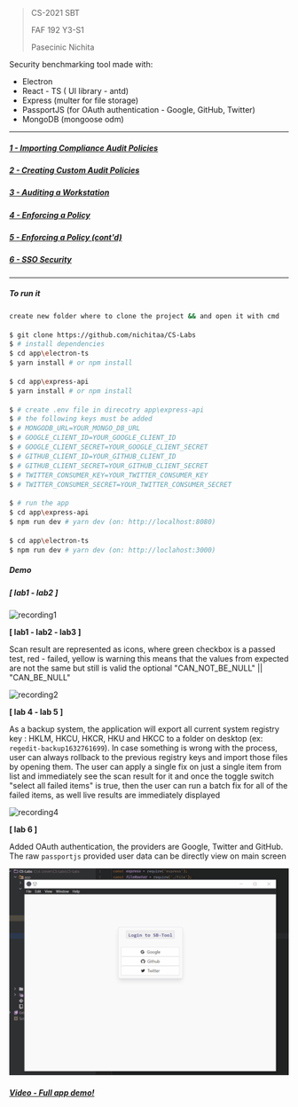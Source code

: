 > CS-2021 SBT
>
> FAF 192 Y3-S1
>
> Pasecinic Nichita



Security benchmarking tool made with:

- Electron 
- React - TS ( UI library - antd)
- Express (multer for file storage)
- PassportJS (for OAuth authentication - Google, GitHub, Twitter)
- MongoDB (mongoose odm)

-----------------------------------------

##### [1 - Importing  Compliance  Audit  Policies](./tasks/CS_Lab1.pdf)

##### [2 - Creating  Custom  Audit  Policies](./tasks/CS_Lab2.pdf)

##### [3 - Auditing  a  Workstation](./tasks/CS_Lab3.pdf)

##### [4 - Enforcing a Policy](./tasks/CS_Lab4.pdf)

##### [5 - Enforcing a Policy (cont'd)](./tasks/CS_Lab5.pdf)

##### [6 - SSO Security](./tasks/CS_Lab6.pdf)

****

##### To run it

```bash
create new folder where to clone the project && and open it with cmd

$ git clone https://github.com/nichitaa/CS-Labs
$ # install dependencies
$ cd app\electron-ts 
$ yarn install # or npm install

$ cd app\express-api
$ yarn install # or npm install

$ # create .env file in direcotry app\express-api
$ # the following keys must be added
$ # MONGODB_URL=YOUR_MONGO_DB_URL
$ # GOOGLE_CLIENT_ID=YOUR_GOOGLE_CLIENT_ID
$ # GOOGLE_CLIENT_SECRET=YOUR_GOOGLE_CLIENT_SECRET
$ # GITHUB_CLIENT_ID=YOUR_GITHUB_CLIENT_ID
$ # GITHUB_CLIENT_SECRET=YOUR_GITHUB_CLIENT_SECRET
$ # TWITTER_CONSUMER_KEY=YOUR_TWITTER_CONSUMER_KEY
$ # TWITTER_CONSUMER_SECRET=YOUR_TWITTER_CONSUMER_SECRET

$ # run the app
$ cd app\express-api
$ npm run dev # yarn dev (on: http://localhost:8080)

$ cd app\electron-ts
$ npm run dev # yarn dev (on: http://loclahost:3000)
```



##### Demo

#####  [ lab1 - lab2 ]

![recording1](https://github.com/nichitaa/CS-Labs/blob/main/recordings/recording1.gif)

**[ lab1 - lab2 - lab3 ]**

Scan result are represented as icons, where green checkbox is a passed test, red - failed, yellow is warning this means that the values from expected are not the same but still is valid the optional "CAN_NOT_BE_NULL" || "CAN_BE_NULL"

![recording2](https://github.com/nichitaa/CS-Labs/blob/main/recordings/gif3.gif)


**[ lab 4 - lab 5 ]**

As a backup system, the application will export all current system registry key : HKLM, HKCU, HKCR, HKU and HKCC to a folder on desktop (ex: `regedit-backup1632761699`). In case something is wrong with the process, user can always rollback to the previous registry keys and import those files by opening them. The user can apply a single fix on just a single item from list and immediately see the scan result for it and once the toggle switch "select all failed items" is true, then the user can run a batch fix for all of the failed items, as well live results are immediately displayed 

![recording4](https://github.com/nichitaa/CS-Labs/blob/main/recordings/lab4.gif)

**[ lab 6 ]**

Added OAuth authentication, the providers are Google, Twitter and GitHub. The raw `passportjs` provided user data can be directly view on main screen

![recording6](https://github.com/nichitaa/CS-Labs/blob/main/recordings/lab6.gif)

#### [ ***Video - Full app demo!*** ](./recordings/fulldemo.mp4)
